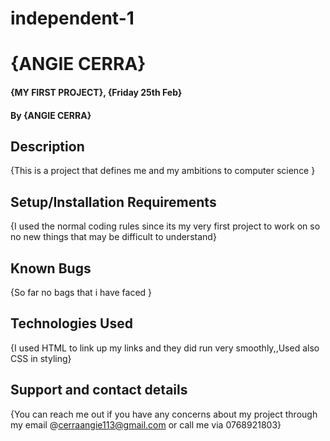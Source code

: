 # independent-1
# {ANGIE CERRA}
#### {MY FIRST PROJECT}, {Friday 25th Feb}
#### By **{ANGIE CERRA}**
## Description
{This is a project that defines me and my ambitions to computer science }
## Setup/Installation Requirements
{I used the normal coding rules since its my very first project to work on so no new things that may be difficult to understand}
## Known Bugs
{So far no bags that i have faced }
## Technologies Used
{I used HTML to link up my links and they did run very smoothly,,Used also CSS in styling}
## Support and contact details
{You can reach me out if you have any concerns about my project through my email @cerraangie113@gmail.com or call me via 0768921803}
  
